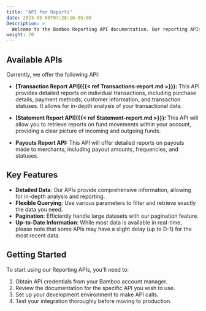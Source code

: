 ```yaml
---
title: "API for Reports"
date: 2023-05-08T07:28:16-05:00
Description: >
  Welcome to the Bamboo Reporting API documentation. Our reporting APIs are designed to provide you with comprehensive and detailed information about your transactions and movements. These APIs enable you to retrieve critical data for analysis, reconciliation, and reporting purposes.
weight: 70
---
```


## Available APIs

Currently, we offer the following API:

- **[Transaction Report API]({{< ref Transactions-report.md >}}):** This API provides detailed reports on individual transactions, including purchase details, payment methods, customer information, and transaction statuses. It allows for in-depth analysis of your transactional data.

- **[Statement Report API]({{< ref Statement-report.md >}}):** This API will allow you to retrieve reports on fund movements within your account, providing a clear picture of incoming and outgoing funds.

- **Payouts Report API:** This API will offer detailed reports on payouts made to merchants, including payout amounts, frequencies, and statuses.


## Key Features

- **Detailed Data**: Our APIs provide comprehensive information, allowing for in-depth analysis and reporting.
- **Flexible Querying**: Use various parameters to filter and retrieve exactly the data you need.
- **Pagination**: Efficiently handle large datasets with our pagination feature.
- **Up-to-Date Information**: While most data is available in real-time, please note that some APIs may have a slight delay (up to D-1) for the most recent data.

## Getting Started

To start using our Reporting APIs, you'll need to:

1. Obtain API credentials from your Bamboo account manager.
2. Review the documentation for the specific API you wish to use.
3. Set up your development environment to make API calls.
4. Test your integration thoroughly before moving to production.


